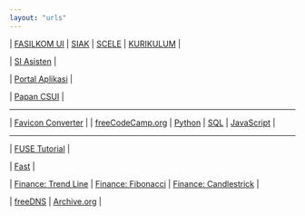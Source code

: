 ```yaml
---
layout: "urls"
---
```


| [FASILKOM UI](https://www.cs.ui.ac.id/) | [SIAK](https://academic.ui.ac.id/) | [SCELE](https://scele.cs.ui.ac.id/) | [KURIKULUM](https://scele.cs.ui.ac.id/pluginfile.php/1279/block_html/content/Kurikulum%20Sarjana%202016.pdf) |

| [SI Asisten](https://siasisten.cs.ui.ac.id/) | 

| [Portal Aplikasi](https://apps.cs.ui.ac.id/) |

| [Papan CSUI](https://papan.cs.ui.ac.id/) |

<hr>

| [Favicon Converter](https://favicon.io/favicon-converter/) |
| [freeCodeCamp.org](https://www.youtube.com/channel/UC8butISFwT-Wl7EV0hUK0BQ) | [Python](https://www.youtube.com/watch?v=rfscVS0vtbw) | [SQL](https://www.youtube.com/watch?v=HXV3zeQKqGY) | [JavaScript](https://www.youtube.com/watch?v=PkZNo7MFNFg) |

<hr>

| [FUSE Tutorial](https://www.cs.nmsu.edu/~pfeiffer/fuse-tutorial/html/) |

| [Fast](https://fast.com/) |

| [Finance: Trend Line](https://en.wikipedia.org/wiki/Trend_line_(technical_analysis)) | [Finance: Fibonacci](https://en.wikipedia.org/wiki/Fibonacci_retracement) | [Finance: Candlestrick](https://en.wikipedia.org/wiki/Candlestick_pattern) |


| [freeDNS](https://freedns.afraid.org/) |
 [Archive.org](https://archive.org/) |

